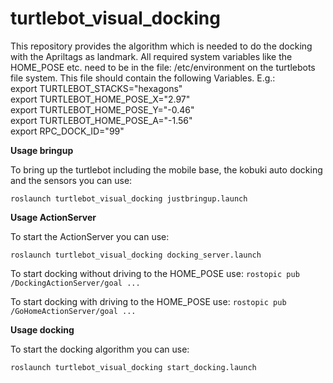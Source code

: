 # turtlebot_visual_docking
This repository provides the algorithm which is needed to do the docking with
the Apriltags as landmark. All required system variables like the HOME_POSE etc. need to be in 
the file: /etc/environment  on the turtlebots file system. This file should contain the following Variables.
E.g.:  
export TURTLEBOT_STACKS="hexagons"  
export TURTLEBOT_HOME_POSE_X="2.97"  
export TURTLEBOT_HOME_POSE_Y="-0.46"  
export TURTLEBOT_HOME_POSE_A="-1.56"   
export RPC_DOCK_ID="99"  


__Usage bringup__

To bring up the turtlebot including the mobile base, the kobuki auto docking and the sensors you can use:

``` roslaunch turtlebot_visual_docking justbringup.launch ```

__Usage ActionServer__

To start the ActionServer you can use:

``` roslaunch turtlebot_visual_docking docking_server.launch ```

To start docking without driving to the HOME_POSE use:
``` rostopic pub /DockingActionServer/goal ... ```


To start docking with driving to the HOME_POSE use:
``` rostopic pub /GoHomeActionServer/goal ... ```


__Usage docking__

To start the docking algorithm you can use:

``` roslaunch turtlebot_visual_docking start_docking.launch ```
